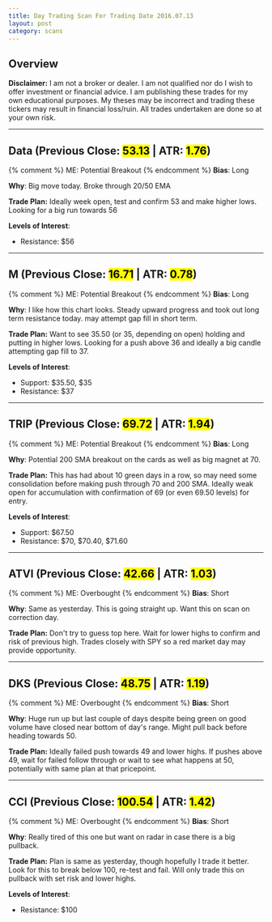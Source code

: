 ```yaml
---
title: Day Trading Scan For Trading Date 2016.07.13
layout: post
category: scans
---
```


Overview
--- 

**Disclaimer:** I am not a broker or dealer. I am not qualified nor do I wish to offer investment or financial advice. I am publishing these trades for my own educational purposes. My theses may be incorrect and trading these tickers may result in financial loss/ruin. All trades undertaken are done so at your own risk.

***

Data (Previous Close: <mark>53.13</mark> | ATR: <mark>1.76</mark>)
---
{% comment %}
ME: Potential Breakout
{% endcomment %}
**Bias**: Long

**Why**: Big move today. Broke through 20/50 EMA

**Trade Plan:** Ideally week open, test and confirm 53 and make higher lows. Looking for a big run towards 56

**Levels of Interest**:

* Resistance: $56

***

M (Previous Close: <mark>16.71</mark> | ATR: <mark>0.78</mark>)
---
{% comment %}
ME: Potential Breakout
{% endcomment %}
**Bias**: Long

**Why**: I like how this chart looks. Steady upward progress and took out long term resistance today. may attempt gap fill in short term. 

**Trade Plan:** Want to see 35.50 (or 35, depending on open) holding and putting in higher lows. Looking for a push above 36 and ideally a big candle attempting gap fill to 37.

**Levels of Interest**:

* Support: $35.50, $35
* Resistance: $37

***

TRIP (Previous Close: <mark>69.72</mark> | ATR: <mark>1.94</mark>)
---
{% comment %}
ME: Potential Breakout
{% endcomment %}
**Bias**: Long

**Why**: Potential 200 SMA breakout on the cards as well as big magnet at 70. 

**Trade Plan:** This has had about 10 green days in a row, so may need some consolidation before making push through 70 and 200 SMA. Ideally weak open for accumulation with confirmation of 69 (or even 69.50 levels) for entry.

**Levels of Interest**:

* Support: $67.50
* Resistance: $70, $70.40, $71.60

***

ATVI (Previous Close: <mark>42.66</mark> | ATR: <mark>1.03</mark>)
---
{% comment %}
ME: Overbought
{% endcomment %}
**Bias**: Short

**Why**: Same as yesterday. This is going straight up. Want this on scan on correction day. 

**Trade Plan:** Don't try to guess top here. Wait for lower highs to confirm and risk of previous high. Trades closely with SPY so a red market day may provide opportunity. 

***

DKS (Previous Close: <mark>48.75</mark> | ATR: <mark>1.19</mark>)
---
{% comment %}
ME: Overbought
{% endcomment %}
**Bias**: Short

**Why**: Huge run up but last couple of days despite being green on good volume have closed near bottom of day's range. Might pull back before heading towards 50.

**Trade Plan:** Ideally failed push towards 49 and lower highs. If pushes above 49, wait for failed follow through or wait to see what happens at 50, potentially with same plan at that pricepoint.

***

CCI (Previous Close: <mark>100.54</mark> | ATR: <mark>1.42</mark>)
---
{% comment %}
ME: Overbought
{% endcomment %}
**Bias**: Short

**Why**: Really tired of this one but want on radar in case there is a big pullback.

**Trade Plan:** Plan is same as yesterday, though hopefully I trade it better. Look for this to break below 100, re-test and fail. Will only trade this on pullback with set risk and lower highs.

**Levels of Interest**:

* Resistance: $100

